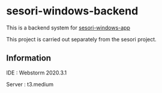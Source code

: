 # sesori-windows-backend

This is a backend system for [sesori-windows-app](https://github.com/Jennas-Lee/sesori-windows-app)

This project is carried out separately from the sesori project.

## Information

IDE : Webstorm 2020.3.1

Server : t3.medium